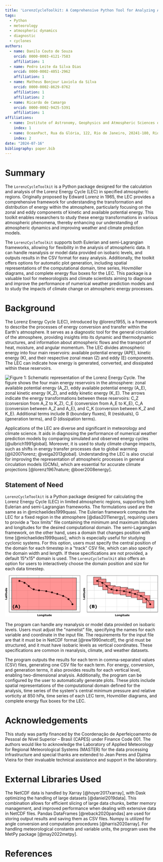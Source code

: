 ```yaml
---
title: 'LorenzCycleToolkit: A Comprehensive Python Tool for Analyzing Atmospheric Energy Cycles'
tags:
  - Python
  - meteorology
  - atmospheric dynamics
  - diagnostic
  - cyclones
authors:
  - name: Danilo Couto de Souza
    orcid: 0000-0003-4121-7583
    affiliation: 1
  - name: Pedro Leite da Silva Dias
    orcid: 0000-0002-4051-2962
    affiliation: 1
  - name: Matheus Bonjour Laviola da Silva
    orcid: 0000-0002-8629-8762
    affiliation: 1
    affiliation: 2
  - name: Ricardo de Camargo
    orcid: 0000-0002-9425-5391
    affiliation: 1
affiliations:
  - name: Institute of Astronomy, Geophysics and Atmospheric Sciences of the São Paulo University, Rua do Matão, 226, Cidade Universitária, 05508-090, São Paulo, Brazil
    index: 1
  - name: OceanPact, Rua da Glória, 122, Rio de Janeiro, 20241-180, Rio de Janeiro, Brazil
    index: 2
date: "2024-07-16"
bibliography: paper.bib
---
```


# Summary

The `LorenzCycleToolkit` is a Python package designed for the calculation and analysis of the Lorenz Energy Cycle (LEC) in specified atmospheric regions. Originally proposed by Edward Lorenz in 1965, the LEC provides a comprehensive framework for understanding the transformation and distribution of energy within the atmosphere, particularly focusing on the zonal and eddy components of kinetic and available potential energy. This toolkit enables researchers to study these energy transformations in various atmospheric phenomena, thereby enhancing our understanding of atmospheric dynamics and improving weather and climate prediction models.

The `LorenzCycleToolkit` supports both Eulerian and semi-Lagrangian frameworks, allowing for flexibility in the analysis of atmospheric data. It can handle reanalysis or model data provided on isobaric levels, and outputs results in the CSV format for easy analysis. Additionally, the toolkit offers options for automatic plot generation, including spatial representations of the computational domain, time series, Hovmöller diagrams, and complete energy flux boxes for the LEC. This package is a valuable tool for meteorologists and climate scientists aiming to diagnose and improve the performance of numerical weather prediction models and to study the impacts of climate change on atmospheric energy processes.

# Background

The Lorenz Energy Cycle (LEC), introduced by @lorenz1955, is a framework to describe the processes of energy conversion and transfer within the Earth's atmosphere. It serves as a diagnostic tool for the general circulation of the atmosphere, providing insights into its dynamic and thermodynamic structures, and information about atmospheric flows and the transport of heat, moisture, and angular momentum. The LEC divides atmospheric energy into four main reservoirs: available potential energy (APE), kinetic energy (K), and their respective zonal mean (Z) and eddy (E) components. The LEC can indicate how energy is generated, converted, and dissipated within these reservoirs.

![Figure 1: Schematic representation of the Lorenz Energy Cycle. The figure shows the four main energy reservoirs in the atmosphere: zonal available potential energy ($A_Z$), eddy available potential energy ($A_E$), zonal kinetic energy ($K_Z$), and eddy kinetic energy ($K_E$). The arrows indicate the energy transformations between these reservoirs: $C_Z$ (conversion from $A_Z$ to $K_Z$), $C_E$ (conversion from $A_E$ to $K_E$), $C_A$ (conversion between $A_Z$ and $A_E$), and $C_K$ (conversion between $K_Z$ and $K_E$). Additional terms include $B$ (boundary fluxes), $R$ (residuals), $G$ (generation terms), and $D$ (dissipation terms).](figures/LEC_example.png)

Applications of the LEC are diverse and significant in meteorology and climate science. It aids in diagnosing the performance of numerical weather prediction models by comparing simulated and observed energy cycles [@ulbrich1991global]. Moreover, it is used to study climate change impacts, such as shifts in energy transfer processes due to global warming [@li2007lorenz; @veiga2013global]. Understanding the LEC is also crucial for improving the representation of atmospheric processes in general circulation models (GCMs), which are essential for accurate climate projections [@lorenz1967nature; @boer2008energy].

## Statement of Need

`LorenzCycleToolkit` is a Python package designed for calculating the Lorenz Energy Cycle (LEC) in limited atmospheric regions, supporting both Eulerian and semi-Lagrangian frameworks. The formulations used are the same as in @michaelides1999quasi. The Eulerian framework computes the LEC for a fixed region in the atmosphere [@dias2011energy], requiring users to provide a "box limits" file containing the minimum and maximum latitudes and longitudes for the desired computational domain. The semi-Lagrangian framework, on the other hand, uses a domain that changes position with time [@michaelides1999quasi], which is especially useful for studying cyclonic systems. For this option, users must specify the central position of the domain for each timestep in a "track" CSV file, which can also specify the domain width and length. If these specifications are not provided, a default 15°x15° domain is used. The `LorenzCycleToolkit` also offers an option for users to interactively choose the domain position and size for each data timestep.

![Figure 2: Schematic representation of the Eulerian and semi-Lagrangian frameworks. On the left (A), the Eulerian framework is shown with a fixed domain capturing the evolution of a cyclone as it moves through the grid. On the right (B), the semi-Lagrangian framework is illustrated, which tracks the cyclone with a moving domain that follows the cyclone's path. For each time step, the domain shifts to remain centered on the cyclone. The latitude and longitude axes are shown for spatial reference.](figures/frameworks.png)


The program can handle any reanalysis or model data provided on isobaric levels. Users must adjust the "namelist" file, specifying the names for each variable and coordinate in the input file. The requirements for the input file are that it must be in NetCDF format [@rew1990netcdf], the grid must be structured, and it must have isobaric levels as vertical coordinates. These specifications are common in reanalysis, climate, and weather datasets.

The program outputs the results for each term in comma-separated values (CSV) files, generating one CSV file for each term. For energy, conversion, and generation terms, it also provides results for each vertical level, enabling two-dimensional analysis. Additionally, the program can be configured by the user to automatically generate plots. These plots include spatial representations of the computational domain defined for the analysis, time series of the system's central minimum pressure and relative vorticity at 850 hPa, time series of each LEC term, Hovmöller diagrams, and complete energy flux boxes for the LEC.

# Acknowledgements

This study was partly financed by the Coordenação de Aperfeiçoamento de Pessoal de Nível Superior – Brasil (CAPES) under Finance Code 001. The authors would like to acknowledge the Laboratory of Applied Meteorology for Regional Meteorological Systems (MASTER) for the data processing infrastructure and special thanks are extended to Jean Peres and Djalma Vieira for their invaluable technical assistance and support in the laboratory.


# External Libraries Used

The NetCDF data is handled by Xarray [@hoyer2017xarray], with Dask optimizing the handling of large datasets [@daniel2019data]. This combination allows for efficient slicing of large data chunks, better memory management, and improved performance when dealing with extensive data in NetCDF files. Pandas DataFrames [@reback2020pandas] are used for storing output results and saving them as CSV files. Numpy is utilized for angle conversion and computation procedures [@harris2020array]. For handling meteorological constants and variable units, the program uses the MetPy package [@may2022metpy].


# References
